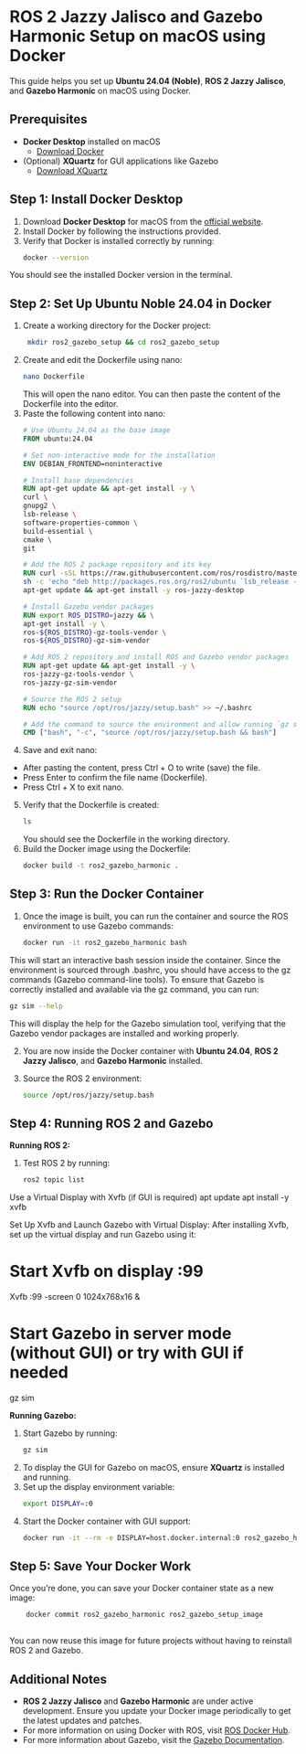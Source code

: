 # ROS 2 Jazzy Jalisco and Gazebo Harmonic Setup on macOS using Docker

This guide helps you set up **Ubuntu 24.04 (Noble)**, **ROS 2 Jazzy Jalisco**, and **Gazebo Harmonic** on macOS using Docker.

## Prerequisites

- **Docker Desktop** installed on macOS
    - [Download Docker](https://www.docker.com/products/docker-desktop)
- (Optional) **XQuartz** for GUI applications like Gazebo
    - [Download XQuartz](https://www.xquartz.org/)

## Step 1: Install Docker Desktop

1. Download **Docker Desktop** for macOS from the [official website](https://www.docker.com/products/docker-desktop).
2. Install Docker by following the instructions provided.
3. Verify that Docker is installed correctly by running:
   ```bash
   docker --version

You should see the installed Docker version in the terminal.

## Step 2: Set Up Ubuntu Noble 24.04 in Docker

1. Create a working directory for the Docker project:
   ```bash
    mkdir ros2_gazebo_setup && cd ros2_gazebo_setup
2. Create and edit the Dockerfile using nano:
    ```bash
    nano Dockerfile
   ```
   This will open the nano editor. You can then paste the content of the Dockerfile into the editor.
3. Paste the following content into nano:
   ```dockerfile
   # Use Ubuntu 24.04 as the base image
   FROM ubuntu:24.04
   
   # Set non-interactive mode for the installation
   ENV DEBIAN_FRONTEND=noninteractive
   
   # Install base dependencies
   RUN apt-get update && apt-get install -y \
   curl \
   gnupg2 \
   lsb-release \
   software-properties-common \
   build-essential \
   cmake \
   git
   
   # Add the ROS 2 package repository and its key
   RUN curl -sSL https://raw.githubusercontent.com/ros/rosdistro/master/ros.asc | apt-key add - && \
   sh -c 'echo "deb http://packages.ros.org/ros2/ubuntu `lsb_release -cs` main" > /etc/apt/sources.list.d/ros2-latest.list' && \
   apt-get update && apt-get install -y ros-jazzy-desktop
   
   # Install Gazebo vendor packages
   RUN export ROS_DISTRO=jazzy && \
   apt-get install -y \
   ros-${ROS_DISTRO}-gz-tools-vendor \
   ros-${ROS_DISTRO}-gz-sim-vendor
   
   # Add ROS 2 repository and install ROS and Gazebo vendor packages
   RUN apt-get update && apt-get install -y \
   ros-jazzy-gz-tools-vendor \
   ros-jazzy-gz-sim-vendor

   # Source the ROS 2 setup
   RUN echo "source /opt/ros/jazzy/setup.bash" >> ~/.bashrc
   
   # Add the command to source the environment and allow running `gz sim`
   CMD ["bash", "-c", "source /opt/ros/jazzy/setup.bash && bash"]
4. Save and exit nano:
-  After pasting the content, press Ctrl + O to write (save) the file.
- Press Enter to confirm the file name (Dockerfile).
- Press Ctrl + X to exit nano.
5. Verify that the Dockerfile is created:
   ```bash
   ls
   ```
    You should see the Dockerfile in the working directory.
6. Build the Docker image using the Dockerfile:
   ```bash
   docker build -t ros2_gazebo_harmonic .

## Step 3: Run the Docker Container

1. Once the image is built, you can run the container and source the ROS environment to use Gazebo commands:
   ```bash
   docker run -it ros2_gazebo_harmonic bash
This will start an interactive bash session inside the container. Since the environment is sourced through .bashrc, you should have access to the gz commands (Gazebo command-line tools).
To ensure that Gazebo is correctly installed and available via the gz command, you can run:
   ```bash
   gz sim --help
   ```
This will display the help for the Gazebo simulation tool, verifying that the Gazebo vendor packages are installed and working properly.

2. You are now inside the Docker container with **Ubuntu 24.04**, **ROS 2 Jazzy Jalisco**, and **Gazebo Harmonic** installed.

3. Source the ROS 2 environment:
   ```bash
   source /opt/ros/jazzy/setup.bash

## Step 4: Running ROS 2 and Gazebo

**Running ROS 2:**

1. Test ROS 2 by running:
   ```bash
   ros2 topic list


Use a Virtual Display with Xvfb (if GUI is required)
apt update
apt install -y xvfb

Set Up Xvfb and Launch Gazebo with Virtual Display:
After installing Xvfb, set up the virtual display and run Gazebo using it:
# Start Xvfb on display :99
Xvfb :99 -screen 0 1024x768x16 &

# Start Gazebo in server mode (without GUI) or try with GUI if needed
gz sim

**Running Gazebo:**

1. Start Gazebo by running:
   ```bash
   gz sim

2. To display the GUI for Gazebo on macOS, ensure **XQuartz** is installed and running.
3. Set up the display environment variable:
   ```bash
   export DISPLAY=:0

4. Start the Docker container with GUI support:
   ```bash
   docker run -it --rm -e DISPLAY=host.docker.internal:0 ros2_gazebo_harmonic bash

## Step 5: Save Your Docker Work
Once you’re done, you can save your Docker container state as a new image:
```bash
    docker commit ros2_gazebo_harmonic ros2_gazebo_setup_image
    
```
You can now reuse this image for future projects without having to reinstall ROS 2 and Gazebo.

## Additional Notes
- **ROS 2 Jazzy Jalisco** and **Gazebo Harmonic** are under active development. Ensure you update your Docker image periodically to get the latest updates and patches.
- For more information on using Docker with ROS, visit [ROS Docker Hub](https://hub.docker.com/_/ros).
- For more information about Gazebo, visit the [Gazebo Documentation](https://gazebosim.org/docs/latest/ros_installation/).